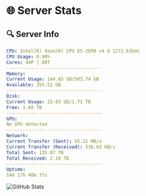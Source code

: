 # 🌐 Server Stats
## 🔍 Server Info
```yaml
CPU: Intel(R) Xeon(R) CPU E5-2699 v4 @ 1272.63GHz
CPU Usage: 0.90%
Cores: 44P | 88T
-----------------------------------
Memory:
Current Usage: 144.85 GB/503.74 GB
Available: 355.52 GB
-----------------------------------
Disk:
Current Usage: 22.03 GB/1.71 TB
Free: 1.60 TB
-----------------------------------
GPU:
No GPU detected
-----------------------------------
Network:
Current Transfer (Sent): 55.21 MB/s
Current Transfer (Received): 536.83 KB/s
Total Sent: 135.07 TB
Total Received: 2.10 TB
-----------------------------------
Uptime:
14d 17h 40m 37s
```
![GitHub Stats](https://img.shields.io/badge/Updated-2025-02-22_16:23:55-blue)